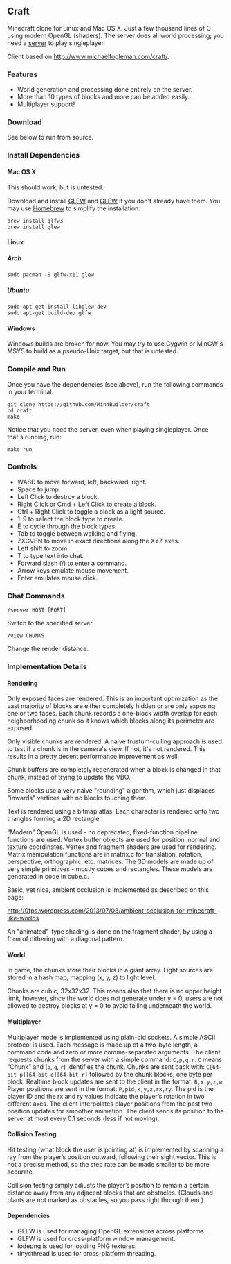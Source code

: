 ## Craft

Minecraft clone for Linux and Mac OS X. Just a few thousand lines of C using
modern OpenGL (shaders). The server does all world processing; you need a
[server] to play singleplayer.

Client based on http://www.michaelfogleman.com/craft/.

### Features

* World generation and processing done entirely on the server.
* More than 10 types of blocks and more can be added easily.
* Multiplayer support!

### Download

See below to run from source.

### Install Dependencies

#### Mac OS X

This should work, but is untested.

Download and install [GLFW](http://www.glfw.org) and
[GLEW](http://glew.sourceforge.net) if you don't already have them. You may use
[Homebrew](http://brew.sh) to simplify the installation:

    brew install glfw3 
    brew install glew 

#### Linux
##### Arch

    sudo pacman -S glfw-x11 glew

##### Ubuntu

    sudo apt-get install libglew-dev
    sudo apt-get build-dep glfw

#### Windows

Windows builds are broken for now. You may try to use Cygwin or MinGW's MSYS to
build as a pseudo-Unix target, but that is untested.

### Compile and Run

Once you have the dependencies (see above), run the following commands in your
terminal.

    git clone https://github.com/Min4Builder/craft
    cd craft
    make

Notice that you need the server, even when playing singleplayer. Once that's
running, run:

    make run

### Controls

- WASD to move forward, left, backward, right.
- Space to jump.
- Left Click to destroy a block.
- Right Click or Cmd + Left Click to create a block.
- Ctrl + Right Click to toggle a block as a light source.
- 1-9 to select the block type to create.
- E to cycle through the block types.
- Tab to toggle between walking and flying.
- ZXCVBN to move in exact directions along the XYZ axes.
- Left shift to zoom.
- T to type text into chat.
- Forward slash (/) to enter a command.
- Arrow keys emulate mouse movement.
- Enter emulates mouse click.

### Chat Commands

    /server HOST [PORT]

Switch to the specified server.

    /view CHUNKS

Change the render distance.

### Implementation Details

#### Rendering

Only exposed faces are rendered. This is an important optimization as the vast
majority of blocks are either completely hidden or are only exposing one or two
faces. Each chunk records a one-block width overlap for each neighborhooding
chunk so it knows which blocks along its perimeter are exposed.

Only visible chunks are rendered. A naive frustum-culling approach is used to
test if a chunk is in the camera's view. If not, it's not rendered. This
results in a pretty decent performance improvement as well.

Chunk buffers are completely regenerated when a block is changed in that chunk,
instead of trying to update the VBO.

Some blocks use a very naive "rounding" algorithm, which just displaces
"inwards" vertices with no blocks touching them.

Text is rendered using a bitmap atlas. Each character is rendered onto two
triangles forming a 2D rectangle.

“Modern” OpenGL is used - no deprecated, fixed-function pipeline functions are
used. Vertex buffer objects are used for position, normal and texture
coordinates. Vertex and fragment shaders are used for rendering. Matrix
manipulation functions are in matrix.c for translation, rotation, perspective,
orthographic, etc. matrices. The 3D models are made up of very simple
primitives - mostly cubes and rectangles. These models are generated in code in
cube.c.

Basic, yet nice, ambient occlusion is implemented as described on this page:

http://0fps.wordpress.com/2013/07/03/ambient-occlusion-for-minecraft-like-worlds

An "animated"-type shading is done on the fragment shader, by using a form of
dithering with a diagonal pattern.

#### World

In game, the chunks store their blocks in a giant array. Light sources are stored
in a hash map, mapping (x, y, z) to light level.

Chunks are cubic, 32x32x32. This means also that there is no upper height limit,
however, since the world does not generate under y = 0, users are not allowed to
destroy blocks at y = 0 to avoid falling underneath the world.

#### Multiplayer

Multiplayer mode is implemented using plain-old sockets. A simple ASCII protocol
is used. Each message is made up of a two-byte length, a command code and zero
or more comma-separated arguments. The client requests chunks from the server
with a simple command: `C,p,q,r`. `C` means “Chunk” and (`p`, `q`, `r`) identifies
the chunk. Chunks are sent back with: `C[64-bit p][64-bit q][64-bit r]` followed
by the chunk blocks, one byte per block. Realtime block updates are sent to the
client in the format: `B,x,y,z,w`. Player positions are sent in the format:
`P,pid,x,y,z,rx,ry`. The pid is the player ID and the rx and ry values indicate
the player’s rotation in two different axes. The client interpolates player
positions from the past two position updates for smoother animation. The client
sends its position to the server at most every 0.1 seconds (less if not moving).

#### Collision Testing

Hit testing (what block the user is pointing at) is implemented by scanning a
ray from the player’s position outward, following their sight vector. This is
not a precise method, so the step rate can be made smaller to be more accurate.

Collision testing simply adjusts the player’s position to remain a certain
distance away from any adjacent blocks that are obstacles. (Clouds and plants
are not marked as obstacles, so you pass right through them.)

#### Dependencies

 * GLEW is used for managing OpenGL extensions across platforms.
 * GLFW is used for cross-platform window management.
 * lodepng is used for loading PNG textures.
 * tinycthread is used for cross-platform threading.

[server]: https://github.com/Min4Builder/craft-server

